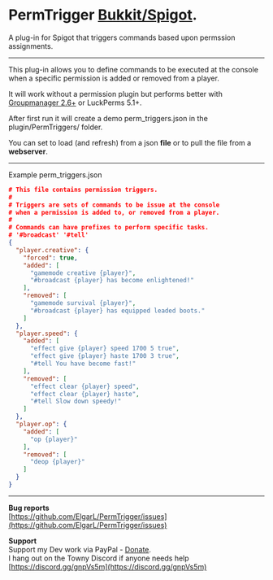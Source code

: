 # PermTrigger [Bukkit/Spigot](https://www.spigotmc.org/resources/PermTrigger.82779/).
A plug-in for Spigot that triggers commands based upon permssion assignments.

---
This plug-in allows you to define commands to be executed at the console when a specific permission is added or removed from a player.

It will work without a permission plugin but performs better with [Groupmanager 2.6+](https://github.com/ElgarL/GroupManager/releases) or LuckPerms 5.1+.

After first run it will create a demo perm_triggers.json in the plugin/PermTriggers/ folder.

You can set to load (and refresh) from a json **file** or to pull the file from a **webserver**.

---
Example perm_triggers.json

```json
# This file contains permission triggers.
# 
# Triggers are sets of commands to be issue at the console
# when a permission is added to, or removed from a player.
# 
# Commands can have prefixes to perform specific tasks.
# '#broadcast' '#tell'
{
  "player.creative": {
    "forced": true,
    "added": [
      "gamemode creative {player}",
      "#broadcast {player} has become enlightened!"
    ],
    "removed": [
      "gamemode survival {player}",
      "#broadcast {player} has equipped leaded boots."
    ]
  },
  "player.speed": {
    "added": [
      "effect give {player} speed 1700 5 true",
	  "effect give {player} haste 1700 3 true",
      "#tell You have become fast!"
    ],
    "removed": [
      "effect clear {player} speed",
	  "effect clear {player} haste",
      "#tell Slow down speedy!"
    ]
  },
  "player.op": {
    "added": [
      "op {player}"
    ],
    "removed": [
      "deop {player}"
    ]
  }
}
```

---

**Bug reports**  
[https://github.com/ElgarL/PermTrigger/issues](https://github.com/ElgarL/PermTrigger/issues)

**Support**  
Support my Dev work via PayPal - [Donate](https://www.paypal.com/cgi-bin/webscr?cmd=_s-xclick&hosted_button_id=95VVUXYDUCDH8&source=url).  
I hang out on the Towny Discord if anyone needs help
[https://discord.gg/gnpVs5m](https://discord.gg/gnpVs5m)
